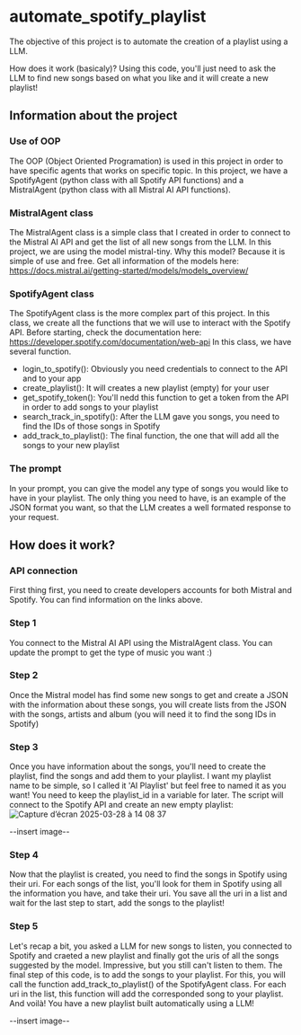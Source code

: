 # automate_spotify_playlist
The objective of this project is to automate the creation of a playlist using a LLM.

How does it work (basicaly)?
Using this code, you'll just need to ask the LLM to find new songs based on what you like and it will create a new playlist!

## Information about the project

### Use of OOP
The OOP (Object Oriented Programation) is used in this project in order to have specific agents that works on specific topic.
In this project, we have a SpotifyAgent (python class with all Spotify API functions) and a MistralAgent (python class with all Mistral AI API functions).

### MistralAgent class
The MistralAgent class is a simple class that I created in order to connect to the Mistral AI API and get the list of all new songs from the LLM.
In this project, we are using the model mistral-tiny. Why this model? Because it is simple of use and free. 
Get all information of the models here: https://docs.mistral.ai/getting-started/models/models_overview/

### SpotifyAgent class
The SpotifyAgent class is the more complex part of this project. In this class, we create all the functions that we will use to interact with the Spotify API.
Before starting, check the documentation here: https://developer.spotify.com/documentation/web-api
In this class, we have several function.
- login_to_spotify(): Obviously you need credentials to connect to the API and to your app
- create_playlist(): It will creates a new playlist (empty) for your user
- get_spotify_token(): You'll nedd this function to get a token from the API in order to add songs to your playlist
- search_track_in_spotify(): After the LLM gave you songs, you need to find the IDs of those songs in Spotify
- add_track_to_playlist(): The final function, the one that will add all the songs to your new playlist

### The prompt
In your prompt, you can give the model any type of songs you would like to have in your playlist. The only thing you need to have, is an example of the JSON format you want, so that the LLM creates a well formated response to your request.


## How does it work?

### API connection
First thing first, you need to create developers accounts for both Mistral and Spotify. You can find information on the links above.

### Step 1
You connect to the Mistral AI API using the MistralAgent class. 
You can update the prompt to get the type of music you want :)

### Step 2
Once the Mistral model has find some new songs to get and create a JSON with the information about these songs, you will create lists from the JSON with the songs, artists and album (you will need it to find the song IDs in Spotify)

### Step 3
Once you have information about the songs, you'll need to create the playlist, find the songs and add them to your playlist.
I want my playlist name to be simple, so I called it 'AI Playlist' but feel free to named it as you want!
You need to keep the playlist_id in a variable for later.
The script will connect to the Spotify API and create an new empty playlist:
![Capture d’écran 2025-03-28 à 14 08 37](https://github.com/user-attachments/assets/a1062cb2-4cdb-4b5f-aee6-9858dc2cf331)


--insert image--

### Step 4
Now that the playlist is created, you need to find the songs in Spotify using their uri. 
For each songs of the list, you'll look for them in Spotify using all the information you have, and take their uri.
You save all the uri in a list and wait for the last step to start, add the songs to the playlist!

### Step 5
Let's recap a bit, you asked a LLM for new songs to listen, you connected to Spotify and craeted a new playlist and finally got the uris of all the songs suggested by the model.
Impressive, but you still can't listen to them. The final step of this code, is to add the songs to your playlist. For this, you will call the function add_track_to_playlist() of the SpotifyAgent class.
For each uri in the list, this function will add the corresponded song to your playlist.
And voilà! You have a new playlist built automatically using a LLM!

--insert image--
